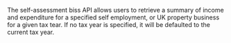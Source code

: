 The self-assessment biss API allows users to retrieve a summary of income and expenditure for a specified self employment, or UK property business for a given tax tear. If no tax year is specified, it will be defaulted to the current tax year.